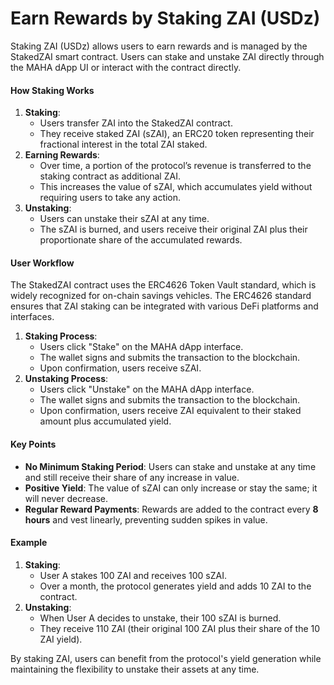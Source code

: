 # Earn Rewards by Staking ZAI (USDz)

Staking ZAI (USDz) allows users to earn rewards and is managed by the StakedZAI smart contract. Users can stake and unstake ZAI directly through the MAHA dApp UI or interact with the contract directly.

#### How Staking Works

1. **Staking**:
   * Users transfer ZAI into the StakedZAI contract.
   * They receive staked ZAI (sZAI), an ERC20 token representing their fractional interest in the total ZAI staked.
2. **Earning Rewards**:
   * Over time, a portion of the protocol’s revenue is transferred to the staking contract as additional ZAI.
   * This increases the value of sZAI, which accumulates yield without requiring users to take any action.
3. **Unstaking**:
   * Users can unstake their sZAI at any time.
   * The sZAI is burned, and users receive their original ZAI plus their proportionate share of the accumulated rewards.

#### User Workflow

The StakedZAI contract uses the ERC4626 Token Vault standard, which is widely recognized for on-chain savings vehicles. The ERC4626 standard ensures that ZAI staking can be integrated with various DeFi platforms and interfaces.

1. **Staking Process**:
   * Users click "Stake" on the MAHA dApp interface.
   * The wallet signs and submits the transaction to the blockchain.
   * Upon confirmation, users receive sZAI.
2. **Unstaking Process**:
   * Users click "Unstake" on the MAHA dApp interface.
   * The wallet signs and submits the transaction to the blockchain.
   * Upon confirmation, users receive ZAI equivalent to their staked amount plus accumulated yield.

#### Key Points

* **No Minimum Staking Period**: Users can stake and unstake at any time and still receive their share of any increase in value.
* **Positive Yield**: The value of sZAI can only increase or stay the same; it will never decrease.
* **Regular Reward Payments**: Rewards are added to the contract every **8 hours** and vest linearly, preventing sudden spikes in value.

#### Example

1. **Staking**:
   * User A stakes 100 ZAI and receives 100 sZAI.
   * Over a month, the protocol generates yield and adds 10 ZAI to the contract.
2. **Unstaking**:
   * When User A decides to unstake, their 100 sZAI is burned.
   * They receive 110 ZAI (their original 100 ZAI plus their share of the 10 ZAI yield).

By staking ZAI, users can benefit from the protocol's yield generation while maintaining the flexibility to unstake their assets at any time.
